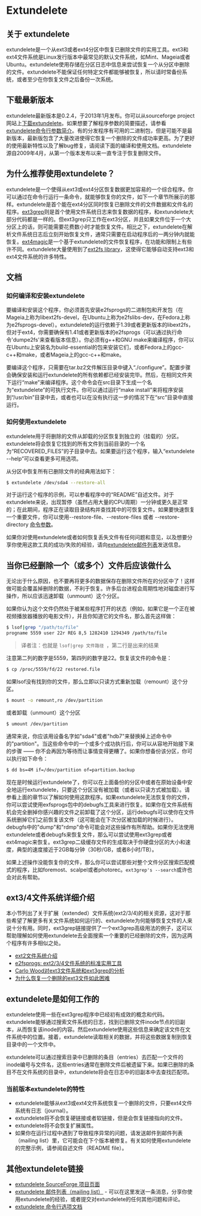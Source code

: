 # Extundelete

## 关于 extundelete

extundelete是一个从ext3或者ext4分区中恢复已删除文件的实用工具。ext3和ext4文件系统是Linux发行版本中最常见的默认文件系统，如Mint、Mageia或者Ubuntu。extundelete使用存储在分区日志中信息来尝试恢复一个从分区中删除的文件。extundelete不能保证任何特定文件都能够被恢复，所以请时常备份系统，或者至少在你恢复文件之后备份一次系统。

## 下载最新版本

extundelete最新版本是0.2.4，于2013年1月发布。你可以从sourceforge project网站上[下载extundelete](https://sourceforge.net/project/platformdownload.php?group_id=260221)。如果想要了解程序参数的简要描述，请参看[extundelete命令行参数简介](http://extundelete.sourceforge.net/options.html)。有的分发程序有可用的二进制包，但是可能不是最新版本，最新版包含了大量改进使得它恢复一个删除的文件成功率更高。为了更好的使用最新特性以及了解bug修复，请阅读下面的编译和使用文档。extundelete源自2009年4月，从第一个版本发布以来一直专注于恢复删除文件。

## 为什么推荐使用extundelete？

extundelete是一个使得从ext3或ext4分区恢复数据更加容易的一个综合程序。你可以通过在命令行运行一条命令，就能够恢复你的文件，如下一个章节所展示的那样。extundelete是首个能在ext4分区同时恢复已删除文件的文件数据和文件名的程序。[ext3grep](https://code.google.com/p/ext3grep/)则是首个使用文件系统日志来恢复数据的程序，和extundelete大部分代码都是一样的。但ext3grep只工作在ext3分区，并且如果文件位于一个大分区上的话，则可能需要花费数小时才能恢复文件。相比之下，extundelete在解析文件系统日志后立刻开始恢复文件，通常只需要在启动程序后的一两分钟内就能恢复。[ext4magic](http://openfacts2.berlios.de/wikien/index.php/BerliosProject:Ext4magic)是一个基于extundelete的文件恢复程序，在功能和限制上有些许不同。extundelete大量使用到了[ext2fs library](http://e2fsprogs.sourceforge.net/)，这使得它能够自动支持ext3和ext4文件系统的许多特性。

## 文档

### 如何编译和安装extundelete

要编译和安装这个程序，你必须首先安装e2fsprogs的二进制包和开发包（在Mageia上称为libext2fs-devel，在Ubuntu上称为e2fslibs-dev，在Fedora上称为e2fsprogs-devel）。extundelete的运行依赖于1.39或者更新版本的libext2fs，但对于ext4，你需要确保有1.41或者更新版本的e2fsprogs（可以通过执行命令'dumpe2fs'来查看版本信息）。你必须有g++和GNU make来编译程序，你可以在Ubuntu上安装名为build-essential的包来安装它们，或者Fedora上的gcc-c++和make，或者Mageia上的gcc-c++和make。

要编译这个程序，只需要在tar.bz2文件解压目录中键入“./configure”。配置步骤会确保安装和运行extundelete的所有依赖都已经安装完毕。然后，在相同文件夹下运行“make”来编译程序。这个命令会在src目录下生成一个名为“extundelete”的可执行文件。你可以通过运行“make install”来将程序安装到“/usr/bin”目录中去，或者也可以在没有执行这一步的情况下在“src”目录中直接运行。

### 如何使用extundelete

extundelete用于将删除的文件从卸载的分区恢复到独立的（挂载的）分区。extundelete将会恢复它找到的所有文件到当前目录的一个名为“RECOVERED_FILES”的子目录中去。如果要运行这个程序，输入“extundelete --help”可以查看更多可用选项。

从分区中恢复所有已删除文件的经典用法如下：
```bash
$ extundelete /dev/sda4 --restore-all
```

对于运行这个程序的示例，可以参看程序中的“README”自述文件。对于extundelete来说，出现暂停（虽然占用大量的CPU周期）一分钟或更久是正常的；在此期间，程序正在读取目录结构并查找其中的可恢复文件。如果要快速恢复一个重要文件，你可以使用--restore-file、--restore-files 或者 --restore-directory
[命令参数](http://extundelete.sourceforge.net/options.html)。

如果你对使用extundelete或者如何恢复丢失文件有任何问题和意见，以及想要分享你使用这款工具的成功/失败的经验，请向[extundelete邮件列表](https://lists.sourceforge.net/lists/listinfo/extundelete-users)发送信息。

## 当你已经删除一个（或多个）文件后应该做什么

无论出于什么原因，也不要再将更多的数据保存在删除文件所在的分区中了！这样做可能会覆盖掉删除的数据，不利于恢复。许多后台进程会周期性地对磁盘进行写操作，所以应该迅速卸载（unmount）这个分区。

如果你认为这个文件仍然处于被某些程序打开的状态（例如，如果它是一个正在被视频播放器播放的电影文件），并且你知道它的文件名，那么首先这样做：
```bash
$ lsof|grep "/path/to/file"
progname 5559 user 22r REG 8,5 1282410 1294349 /path/to/file
```
>译者注：也就是 `lsof|grep 文件路径 `，第二行是出来的结果

注意第二列的数字是5559，第四列的数字是22。恢复该文件的命令是：
```bash
$ cp /proc/5559/fd/22 restored.file
```

如果lsof没有找到你的文件，那么立即以只读方式重新加载（remount）这个分区。
```bash
$ mount -o remount,ro /dev/partition
```

或者卸载（unmount）这个分区
```bash
$ umount /dev/partition
```

通常来说，你应该用设备名字如"sda4"或者"hdb7"来替换掉上述命令中的"partition"。当这些命令中的一个或多个成功执行后，你可以从容地开始接下来的步骤 —— 你不会再因为等待而让事情变得更糟了。如果你想备份该分区，你可以执行如下命令：
```bash
$ dd bs=4M if=/dev/partition of=partition.backup
```

现在是时候运行extundelete了，你可以在上面备份的分区中或者在原始设备中安全地运行extundelete，只要这个分区没有被加载（或者以只读方式被加载）。请参看上面的章节以了解如何使用这款程序。如果extundelete无法恢复你的文件，你可以尝试使用exfsprogs包中的debugfs工具来进行恢复。如果你在文件系统有机会完全删掉你感兴趣的文件之前卸载了这个分区，运行debugfs可以使你在文件系统删掉它们之前恢复该文件（这可能会在下次分区被加载的时候进行）。debugfs中的"dump"和"rdmp"命令可能会对这些操作有所帮助。如果你无法使用extundelete或者debugfs来恢复文件，那么可以尝试使用ext3grep或者ext4magic来恢复。ext3grep二级缓存文件的生成取决于你硬盘分区的大小和速度，典型的速度接近于2GB每分钟（30秒/GB，或者8小时/TB）。

如果上述操作没能恢复你的文件，那么你可以尝试那些对整个文件分区搜索匹配模式的程序，比如foremost、scalpel或者photorec。`ext3grep's --search`或许也会对此有帮助。

## ext3/4文件系统详细介绍

本小节列出了关于扩展（extended）文件系统(ext2/3/4)的相关资源，这对于那些希望了解更多有关文件系统如何运行的、extundelete为何能够恢复文件的人来说十分有用。同时，ext3grep链接提供了一个ext3grep高级用法的例子，这可以帮助理解如何使用extundelete去全面搜索一个重要的已经删除的文件，因为这两个程序有许多相似之处。

* [ext2文件系统介绍](http://e2fsprogs.sourceforge.net/ext2.html)
* [e2fsprogs: ext2/3/4文件系统的标准实用工具](http://e2fsprogs.sourceforge.net/)
* [Carlo Wood对ext3文件系统和ext3grep的分析](http://www.xs4all.nl/~carlo17/howto/undelete_ext3.html)
* [为什么恢复一个删除的ext3文件如此困难](http://linux.sys-con.com/node/117909/)

## extundelete是如何工作的

extundelete使用一些在ext3grep程序中已经初有成效的概念和代码。extundelete能够通过搜索文件系统的日志，找到已删除文件inode节点的旧副本，从而恢复该inode的内容。然后extundelete使用这些信息来确定该文件在文件系统中的位置。接着，extundelete读取相关的数据，并将这些数据复制到恢复目录中的一个文件中。

extundelete可以通过搜索目录中已删除的条目（entries）去匹配一个文件的inode编号与文件名，这些entries通常在删除文件后被遗留下来。如果已删除的条目不在文件系统的目录中，extundelete将会在日志中的旧副本中去查找匹配项。

### 当前版本extundelete的特性

* extundelete能够从ext3或ext4文件系统恢复一个删除的文件，只要ext4文件系统有日志（journal）。
* extundelete将不会恢复硬链接或者软链接，但是会恢复链接指向的文件。
* extundelete将不会恢复扩展属性。
* 如果你在运行过程中遇到了导致程序异常的问题，请发送邮件到邮件列表（mailing list）里，它可能会在下个版本被修复。有关如何使用extundelete的完整示例，请参阅自述文件（README file）。

## 其他extundelete链接

* [extundelete SourceForge 项目页面](http://sourceforge.net/projects/extundelete)
* [extundelete 邮件列表（mailing list）](https://lists.sourceforge.net/lists/listinfo/extundelete-users) - 可以在这里发送一条消息，分享你使用extundelete的经验，或者提交对extundelete的任何其他问题和评论。
* [extundelete 命令行选项文档](http://extundelete.sourceforge.net/options.html)
